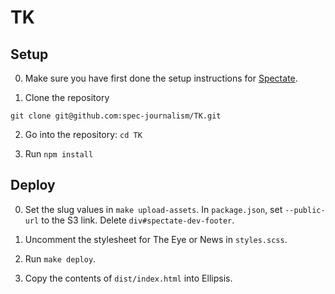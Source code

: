 # TK

## Setup

0. Make sure you have first done the setup instructions for [Spectate](https://github.com/spec-journalism/spectate).

1. Clone the repository
```
git clone git@github.com:spec-journalism/TK.git
```

2. Go into the repository: `cd TK`

3. Run `npm install`

## Deploy

0. Set the slug values in `make upload-assets`. In `package.json`, set `--public-url` to the S3 link. Delete `div#spectate-dev-footer`.

1. Uncomment the stylesheet for The Eye or News in `styles.scss`.

1. Run `make deploy`.

2. Copy the contents of `dist/index.html` into Ellipsis.
